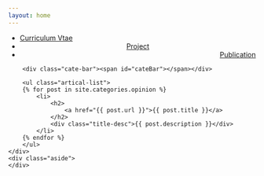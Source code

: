 ```yaml
---
layout: home
---
```


<div class="index-content opinion">
    <div class="section">
        <ul class="artical-cate">
            <li><a href="/"><span>Curriculum Vtae</span></a></li>
			<li style="text-align:center"><a href="/project"><span>Project</span></a></li>
            <li class="on" style="text-align:right"><a href="/opinion"><span>Publication</span></a></li>
        </ul>

        <div class="cate-bar"><span id="cateBar"></span></div>

        <ul class="artical-list">
        {% for post in site.categories.opinion %}
            <li>
                <h2>
                    <a href="{{ post.url }}">{{ post.title }}</a>
                </h2>
                <div class="title-desc">{{ post.description }}</div>
            </li>
        {% endfor %}
        </ul>
    </div>
    <div class="aside">
    </div>
</div>
